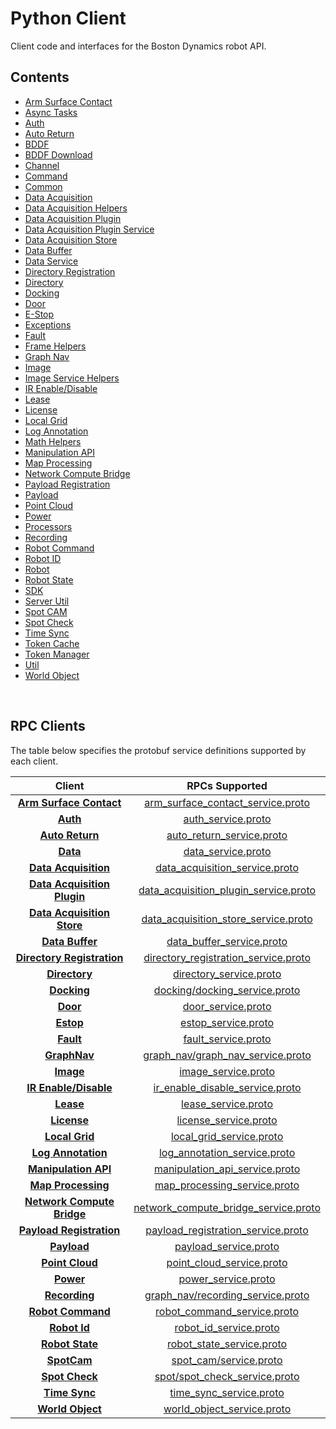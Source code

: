 <!--
Copyright (c) 2021 Boston Dynamics, Inc.  All rights reserved.

Downloading, reproducing, distributing or otherwise using the SDK Software
is subject to the terms and conditions of the Boston Dynamics Software
Development Kit License (20191101-BDSDK-SL).
-->

# Python Client

Client code and interfaces for the Boston Dynamics robot API.

## Contents

* [Arm Surface Contact](arm_surface_contact)
* [Async Tasks](async_tasks)
* [Auth](auth)
* [Auto Return](auto_return)
* [BDDF](bddf)
* [BDDF Download](bddf_download)
* [Channel](channel)
* [Command ](command_line)
* [Common](common)
* [Data Acquisition](data_acquisition)
* [Data Acquisition Helpers](data_acquisition_helpers)
* [Data Acquisition Plugin](data_acquisition_plugin)
* [Data Acquisition Plugin Service](data_acquisition_plugin_service)
* [Data Acquisition Store](data_acquisition_store)
* [Data Buffer](data_buffer)
* [Data Service](data_service)
* [Directory Registration](directory_registration)
* [Directory](directory)
* [Docking](docking)
* [Door](door)
* [E-Stop](estop)
* [Exceptions](exceptions)
* [Fault](fault)
* [Frame Helpers](frame_helpers)
* [Graph Nav](graph_nav)
* [Image](image)
* [Image Service Helpers](image_service_helpers)
* [IR Enable/Disable](ir_enable_disable)
* [Lease](lease)
* [License](license)
* [Local Grid](local_grid)
* [Log Annotation](log_annotation)
* [Math Helpers](math_helpers)
* [Manipulation API](manipulation_api_client)
* [Map Processing](map_processing)
* [Network Compute Bridge](network_compute_bridge_client)
* [Payload Registration](payload_registration)
* [Payload](payload)
* [Point Cloud](point_cloud)
* [Power](power)
* [Processors](processors)
* [Recording](recording)
* [Robot Command](robot_command)
* [Robot ID](robot_id)
* [Robot](robot)
* [Robot State](robot_state)
* [SDK](sdk)
* [Server Util](server_util)
* [Spot CAM](spot_cam/README)
* [Spot Check](spot_check)
* [Time Sync](time_sync)
* [Token Cache](token_cache)
* [Token Manager](token_manager)
* [Util](util)
* [World Object](world_object)

<p>&nbsp;</p>

## RPC Clients
The table below specifies the protobuf service definitions supported by each client.

| Client | RPCs Supported |
|:------:|:-------------:|
| [**Arm Surface Contact**](./arm_surface_contact.py) | [arm_surface_contact_service.proto](../../../../../protos/bosdyn/api/arm_surface_contact_service.proto) |
| [**Auth**](./auth.py) | [auth_service.proto](../../../../../protos/bosdyn/api/auth_service.proto) |
| [**Auto Return**](./auto_return.py) | [auto_return_service.proto](../../../../../protos/bosdyn/api/auto_return/auto_return_service.proto) |
| [**Data**](./data_service.py) | [data_service.proto](../../../../../protos/bosdyn/api/data_service.proto) |
| [**Data Acquisition**](./data_acquisition.py) | [data_acquisition_service.proto](../../../../../protos/bosdyn/api/data_acquisition_service.proto) |
| [**Data Acquisition Plugin**](./data_acquisition_plugin.py) | [data_acquisition_plugin_service.proto](../../../../../protos/bosdyn/api/data_acquisition_plugin_service.proto) |
| [**Data Acquisition Store**](./data_acquisition_store.py) | [data_acquisition_store_service.proto](../../../../../protos/bosdyn/api/data_acquisition_store_service.proto) |
| [**Data Buffer**](./data_buffer.py) | [data_buffer_service.proto](../../../../../protos/bosdyn/api/data_buffer_service.proto) |
| [**Directory Registration**](./directory_registration.py) | [directory_registration_service.proto](../../../../../protos/bosdyn/api/directory_registration_service.proto) |
| [**Directory**](./directory.py) | [directory_service.proto](../../../../../protos/bosdyn/api/directory_service.proto) |
| [**Docking**](./docking.py) | [docking/docking_service.proto](../../../../../protos/bosdyn/api/docking/docking_service.proto) |
| [**Door**](./door.py) | [door_service.proto](../../../../../protos/bosdyn/api/spot/door_service.proto) |
| [**Estop**](./estop.py) | [estop_service.proto](../../../../../protos/bosdyn/api/estop_service.proto) |
| [**Fault**](./fault.py) | [fault_service.proto](../../../../../protos/bosdyn/api/fault_service.proto) |
| [**GraphNav**](./graph_nav.py) | [graph_nav/graph_nav_service.proto](../../../../../protos/bosdyn/api/graph_nav/graph_nav_service.proto) |
| [**Image**](./image.py) | [image_service.proto](../../../../../protos/bosdyn/api/image_service.proto) |
| [**IR Enable/Disable**](./ir_enable_disable.py) | [ir_enable_disable_service.proto](../../../../../protos/bosdyn/api/ir_enable_disable_service.proto) |
| [**Lease**](./lease.py) | [lease_service.proto](../../../../../protos/bosdyn/api/lease_service.proto) |
| [**License**](./license.py) | [license_service.proto](../../../../../protos/bosdyn/api/license_service.proto) |
| [**Local Grid**](./local_grid.py) | [local_grid_service.proto](../../../../../protos/bosdyn/api/local_grid_service.proto) |
| [**Log Annotation**](./log_annotation.py) | [log_annotation_service.proto](../../../../../protos/bosdyn/api/log_annotation_service.proto) |
| [**Manipulation API**](./manipulation_api_client.py) | [manipulation_api_service.proto](../../../../../protos/bosdyn/api/manipulation_api_service.proto) |
| [**Map Processing**](./map_processing.py) | [map_processing_service.proto](../../../../../protos/bosdyn/api/graph_nav/map_processing_service.proto) |
| [**Network Compute Bridge**](./network_compute_bridge_client.py) | [network_compute_bridge_service.proto](../../../../../protos/bosdyn/api/network_compute_bridge_service.proto) |
| [**Payload Registration**](./payload_registration.py) | [payload_registration_service.proto](../../../../../protos/bosdyn/api/payload_registration_service.proto) |
| [**Payload**](./payload.py) | [payload_service.proto](../../../../../protos/bosdyn/api/payload_service.proto) |
| [**Point Cloud**](./point_cloud.py) | [point_cloud_service.proto](../../../../../protos/bosdyn/api/point_cloud_service.proto) |
| [**Power**](./power.py) | [power_service.proto](../../../../../protos/bosdyn/api/power_service.proto) |
| [**Recording**](./recording.py) | [graph_nav/recording_service.proto](../../../../../protos/bosdyn/api/graph_nav/recording_service.proto) |
| [**Robot Command**](./robot_command.py) | [robot_command_service.proto](../../../../../protos/bosdyn/api/robot_command_service.proto) |
| [**Robot Id**](./robot_id.py) | [robot_id_service.proto](../../../../../protos/bosdyn/api/robot_id_service.proto) |
| [**Robot State**](./robot_state.py) | [robot_state_service.proto](../../../../../protos/bosdyn/api/robot_state_service.proto) |
| [**SpotCam**](./spot_cam/README.py) | [spot_cam/service.proto](../../../../../protos/bosdyn/api/spot_cam/service.proto) |
| [**Spot Check**](./spot_check.py) | [spot/spot_check_service.proto](../../../../../protos/bosdyn/api/spot/spot_check_service.proto) |
| [**Time Sync**](./time_sync.py) | [time_sync_service.proto](../../../../../protos/bosdyn/api/time_sync_service.proto) |
| [**World Object**](./world_object.py) | [world_object_service.proto](../../../../../protos/bosdyn/api/world_object_service.proto) |
